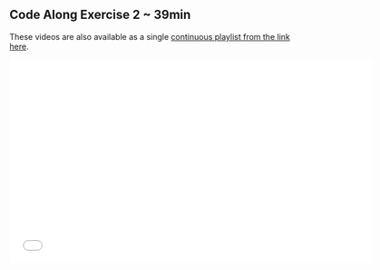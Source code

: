 

## Code Along Exercise 2 ~ 39min

These videos are also available as a single [continuous playlist from the link here](https://www.youtube.com/watch?v=lYHcdsF0Iug&list=PLj148bJp5wixh7e887553JmVMqunH5VFH).

<iframe width="640" height="360" src="//www.youtube.com/embed/lYHcdsF0Iug?list=PLj148bJp5wixh7e887553JmVMqunH5VFH" frameborder="0" allowfullscreen></iframe>